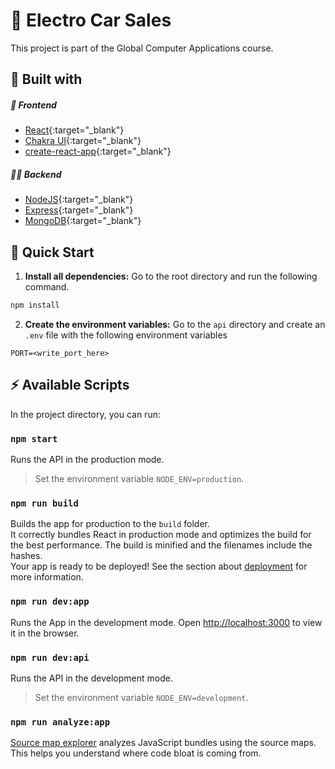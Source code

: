 # 💚 Electro Car Sales
This project is part of the Global Computer Applications course.
## 📄 Built with
##### 🤳 Frontend
 - [React](https://es.reactjs.org/){:target="_blank"}
 - [Chakra UI](https://chakra-ui.com/){:target="_blank"}
 - [create-react-app](https://create-react-app.dev/){:target="_blank"}
##### 🐱‍👤 Backend
 - [NodeJS](https://nodejs.org/es/){:target="_blank"}
 - [Express](https://expressjs.com/){:target="_blank"}
 - [MongoDB](https://www.mongodb.com/){:target="_blank"}
## 🚀 Quick Start
 1. **Install all dependencies:** Go to the root directory and run the following command.
```bash
npm install
```
 2. **Create the environment variables:** Go to the `api` directory and create an `.env` file with the following environment variables
```env
PORT=<write_port_here>
```
## ⚡ Available Scripts
In the project directory, you can run:

### `npm start`
Runs the API in the production mode. 

> Set the environment variable `NODE_ENV=production`.

### `npm run build`
Builds the app for production to the `build` folder.<br  />
It correctly bundles React in production mode and optimizes the build for the best performance.
The build is minified and the filenames include the hashes.<br  />
Your app is ready to be deployed!
See the section about [deployment](https://facebook.github.io/create-react-app/docs/deployment) for more information.

### `npm run dev:app`
Runs the App in the development mode. 
Open [http://localhost:3000](http://localhost:3000) to view it in the browser.

### `npm run dev:api`
Runs the API in the development mode. 

> Set the environment variable `NODE_ENV=development`.
> 
### `npm run analyze:app`
[Source map explorer](https://www.npmjs.com/package/source-map-explorer) analyzes JavaScript bundles using the source maps. This helps you understand where code bloat is coming from.
